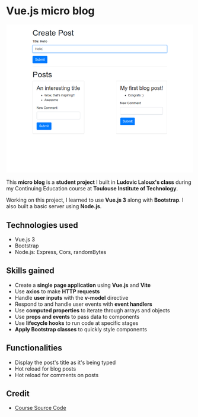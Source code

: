 # Vue.js micro blog

![Home Screen](./cover.png)

This **micro blog** is a **student project** I built in **Ludovic Laloux's class** during my Continuing Education course at **Toulouse Institute of Technology**.

Working on this project, I learned to use **Vue.js 3** along with **Bootstrap**. I also built a basic server using **Node.js**.

## Technologies used

- Vue.js 3
- Bootstrap
- Node.js: Express, Cors, randomBytes

## Skills gained

- Create a **single page application** using **Vue.js** and **Vite**
- Use **axios** to make **HTTP requests**
- Handle **user inputs** with the **v-model** directive
- Respond to and handle user events with **event handlers**
- Use **computed properties** to iterate through arrays and objects
- Use **props and events** to pass data to components
- Use **lifecycle hooks** to run code at specific stages
- **Apply Bootstrap classes** to quickly style components

## Functionalities

- Display the post's title as it's being typed
- Hot reload for blog posts
- Hot reload for comments on posts

## Credit

- [Course Source Code](https://github.com/ludolaloux13/vuejs-n7)
